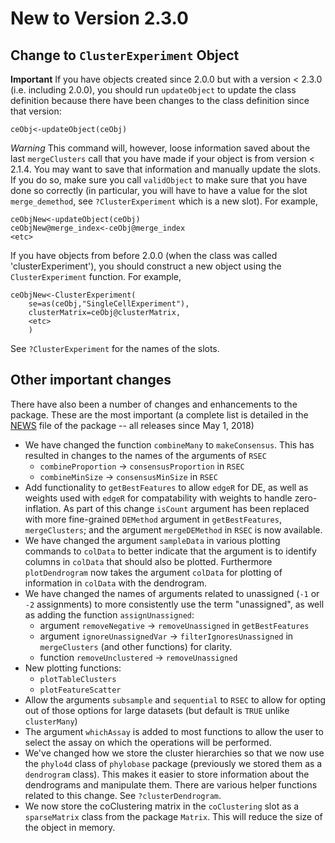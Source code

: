 # New to Version 2.3.0

## Change to `ClusterExperiment` Object

**Important** If you have objects created since 2.0.0 but with a version < 2.3.0 (i.e. including 2.0.0), you should run `updateObject` to update the class definition because there have been changes to the class definition since that version:

```
ceObj<-updateObject(ceObj)
```

*Warning* This command will, however, loose information saved about the last `mergeClusters` call that you have made if your object is from version < 2.1.4. You may want to save that information and manually update the slots. If you do so, make sure you call `validObject` to make sure that you have done so correctly (in particular, you will have to have a value for the slot `merge_demethod`, see `?ClusterExperiment` which is a new slot). For example,

```
ceObjNew<-updateObject(ceObj)
ceObjNew@merge_index<-ceObj@merge_index
<etc>
```

If you have objects from before 2.0.0 (when the class was called 'clusterExperiment'), you should construct a new object using the `ClusterExperiment` function. For example,

```
ceObjNew<-ClusterExperiment(
	se=as(ceObj,"SingleCellExperiment"), 
	clusterMatrix=ceObj@clusterMatrix, 
	<etc>
	)
```

See `?ClusterExperiment` for the names of the slots. 


## Other important changes

There have also been a number of changes and enhancements to the package. These are the most important (a complete list is detailed in the [NEWS](https://github.com/epurdom/clusterExperiment/blob/master/NEWS) file of the package -- all releases since May 1, 2018)

* We have changed the function `combineMany` to `makeConsensus`. This has resulted in changes to the names of the arguments of `RSEC`
	- `combineProportion` -> `consensusProportion` in `RSEC`
	- `combineMinSize` -> `consensusMinSize` in `RSEC`
* Add functionality to `getBestFeatures` to allow `edgeR` for DE, as well as weights used with `edgeR` for compatability with weights to handle zero-inflation. As part of this change  `isCount` argument has been replaced with more fine-grained `DEMethod` argument in `getBestFeatures`, `mergeClusters`; and the argument `mergeDEMethod` in `RSEC` is now available.
* We have changed the argument `sampleData` in various plotting commands to `colData` to better indicate that the argument is to identify columns in `colData` that should also be plotted. Furthermore `plotDendrogram` now takes the argument `colData` for plotting of information in `colData` with the dendrogram.
* We have changed the names of arguments related to unassigned (`-1` or `-2` assignments) to more consistently use the term "unassigned", as well as adding the function `assignUnassigned`:
	- argument `removeNegative` -> `removeUnassigned` in `getBestFeatures` 
	- argument `ignoreUnassignedVar` -> `filterIgnoresUnassigned` in `mergeClusters` (and other functions) for clarity.
	- function `removeUnclustered` -> `removeUnassigned`
* New plotting functions:
	- `plotTableClusters`
	- `plotFeatureScatter`
* Allow the arguments `subsample` and `sequential` to `RSEC` to allow for opting out of those options for large datasets (but default is `TRUE` unlike `clusterMany`)
* The argument `whichAssay` is added to most functions to allow the user to select the assay on which the operations will be performed.
* We've changed how we store the cluster hierarchies so that we now use the `phylo4d` class of `phylobase` package (previously we stored them as a `dendrogram` class). This makes it easier to store information about the dendrograms and manipulate them. There are various helper functions related to this change. See `?clusterDendrogram`. 
* We now store the coClustering matrix in the `coClustering` slot as a `sparseMatrix` class from the package `Matrix`. This will reduce the size of the object in memory. 






